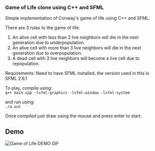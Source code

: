 ### Game of Life clone using C++ and SFML

Simple implementation of Conway's game of life using C++ and SFML.

There are 3 rules to the game of life:
1. An alive cell with less than 2 live neighbors will die in the next generation due to underpopulation.
2. An alive cell with more than 3 live neighbors will die in the next generation due to overpopulation.
3. A dead cell with 3 live neighbors will become a live cell due to repopulation.

Requirements:
Need to have SFML installed, the version used in this is SFML 2.6.1

To play, compile using:
<br>
 ```g++ main.cpp -lsfml-graphics -lsfml-window -lsfml-system```

and run using:
<br>
```./a.out```

Once compiled just draw using the mouse and press enter to start.


## Demo
![Game of Life DEMO GIF](https://github.com/user-attachments/assets/c23dc6ea-19dc-450d-bcac-4b46dddf8188)
